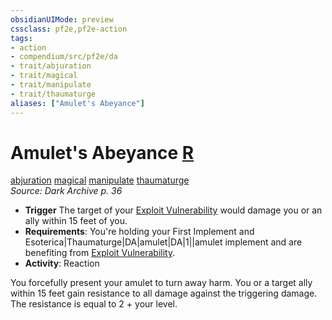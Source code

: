 ```yaml
---
obsidianUIMode: preview
cssclass: pf2e,pf2e-action
tags:
- action
- compendium/src/pf2e/da
- trait/abjuration
- trait/magical
- trait/manipulate
- trait/thaumaturge
aliases: ["Amulet's Abeyance"]
---
```

# Amulet's Abeyance [R](../core-rulebook/chapter-9-playing-the-game.md#Actions "Reaction")
[abjuration](../traits/abjuration.md)  [magical](../traits/magical.md)  [manipulate](../traits/manipulate.md)  [thaumaturge](../traits/thaumaturge-da.md)  
*Source: Dark Archive p. 36*  

- **Trigger** The target of your [Exploit Vulnerability](exploit-vulnerability-da.md) would damage you or an ally within 15 feet of you.
- **Requirements**: You're holding your First Implement and Esoterica|Thaumaturge|DA|amulet|DA|1||amulet implement and are benefiting from [Exploit Vulnerability](exploit-vulnerability-da.md).
- **Activity**: Reaction

You forcefully present your amulet to turn away harm. You or a target ally within 15 feet gain resistance to all damage against the triggering damage. The resistance is equal to 2 + your level.